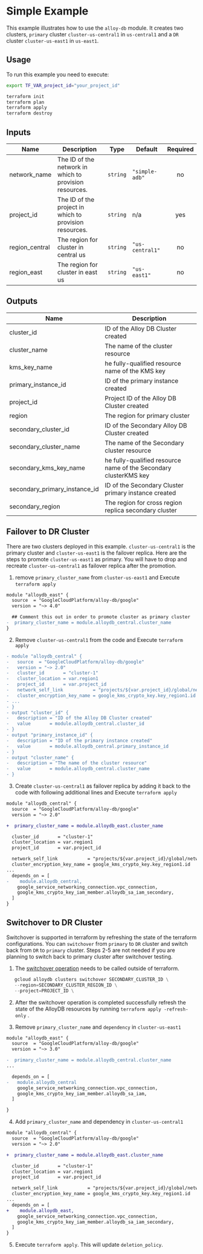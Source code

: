 # Simple Example

This example illustrates how to use the `alloy-db` module. It creates two clusters, `primary` cluster `cluster-us-central1` in `us-central1` and a `DR` cluster `cluster-us-east1` in `us-east1`.

## Usage

To run this example you need to execute:

```bash
export TF_VAR_project_id="your_project_id"
```

```bash
terraform init
terraform plan
terraform apply
terraform destroy
```

<!-- BEGINNING OF PRE-COMMIT-TERRAFORM DOCS HOOK -->
## Inputs

| Name | Description | Type | Default | Required |
|------|-------------|------|---------|:--------:|
| network\_name | The ID of the network in which to provision resources. | `string` | `"simple-adb"` | no |
| project\_id | The ID of the project in which to provision resources. | `string` | n/a | yes |
| region\_central | The region for cluster in central us | `string` | `"us-central1"` | no |
| region\_east | The region for cluster in east us | `string` | `"us-east1"` | no |

## Outputs

| Name | Description |
|------|-------------|
| cluster\_id | ID of the Alloy DB Cluster created |
| cluster\_name | The name of the cluster resource |
| kms\_key\_name | he fully-qualified resource name of the KMS key |
| primary\_instance\_id | ID of the primary instance created |
| project\_id | Project ID of the Alloy DB Cluster created |
| region | The region for primary cluster |
| secondary\_cluster\_id | ID of the Secondary Alloy DB Cluster created |
| secondary\_cluster\_name | The name of the Secondary cluster resource |
| secondary\_kms\_key\_name | he fully-qualified resource name of the Secondary clusterKMS key |
| secondary\_primary\_instance\_id | ID of the Secondary Cluster primary instance created |
| secondary\_region | The region for cross region replica secondary cluster |

<!-- END OF PRE-COMMIT-TERRAFORM DOCS HOOK -->

## Failover to DR Cluster

There are two clusters deployed in this example. `cluster-us-central1` is the primary cluster and `cluster-us-east1` is the failover replica. Here are the steps to promote `cluster-us-east1` as primary. You will have to drop and recreate `cluster-us-central1` as failover replica after the promotion.

1) remove  `primary_cluster_name` from `cluster-us-east1` and Execute `terraform apply`

```diff
module "alloydb_east" {
  source  = "GoogleCloudPlatform/alloy-db/google"
  version = "~> 4.0"

  ## Comment this out in order to promote cluster as primary cluster
-  primary_cluster_name = module.alloydb_central.cluster_name
}
```

2) Remove `cluster-us-central1` from the code and Execute `terraform apply`

```diff
- module "alloydb_central" {
-   source  = "GoogleCloudPlatform/alloy-db/google"
-   version = "~> 2.0"
-   cluster_id       = "cluster-1"
-   cluster_location = var.region1
-   project_id       = var.project_id
-   network_self_link           = "projects/${var.project_id}/global/networks/${var.network_name}"
-   cluster_encryption_key_name = google_kms_crypto_key.key_region1.id
- ...
- }
- output "cluster_id" {
-   description = "ID of the Alloy DB Cluster created"
-   value       = module.alloydb_central.cluster_id
- }
- output "primary_instance_id" {
-   description = "ID of the primary instance created"
-   value       = module.alloydb_central.primary_instance_id
- }
- output "cluster_name" {
-   description = "The name of the cluster resource"
-   value       = module.alloydb_central.cluster_name
- }
```

3) Create `cluster-us-central1` as failover replica by adding it back to the code with following additional lines and Execute `terraform apply`

```diff
module "alloydb_central" {
  source  = "GoogleCloudPlatform/alloy-db/google"
  version = "~> 2.0"

+  primary_cluster_name = module.alloydb_east.cluster_name

  cluster_id       = "cluster-1"
  cluster_location = var.region1
  project_id       = var.project_id

  network_self_link           = "projects/${var.project_id}/global/networks/${var.network_name}"
  cluster_encryption_key_name = google_kms_crypto_key.key_region1.id
...
  depends_on = [
-    module.alloydb_central,
    google_service_networking_connection.vpc_connection,
    google_kms_crypto_key_iam_member.alloydb_sa_iam_secondary,
  ]
}
```

## Switchover to DR Cluster

Switchover is supported in terraform by refreshing the state of the terraform configurations. You can `switchover` from `primary` to `DR` cluster and switch back from `DR` to `primary` cluster. Steps 2-5 are not needed if you are planning to switch back to primary cluster after switchover testing.

1. The [switchover operation](https://cloud.google.com/alloydb/docs/cross-region-replication/work-with-cross-region-replication#switchover-secondary) needs to be called outside of terraform.

```tf
   gcloud alloydb clusters switchover SECONDARY_CLUSTER_ID \
   --region=SECONDARY_CLUSTER_REGION_ID \
   --project=PROJECT_ID \
```

2. After the switchover operation is completed successfully refresh the state of the AlloyDB resources by running `terraform apply -refresh-only` .

3. Remove  `primary_cluster_name` and `dependency` in `cluster-us-east1`

```diff
module "alloydb_east" {
  source  = "GoogleCloudPlatform/alloy-db/google"
  version = "~> 3.0"

-  primary_cluster_name = module.alloydb_central.cluster_name
...

  depends_on = [
-   module.alloydb_central
    google_service_networking_connection.vpc_connection,
    google_kms_crypto_key_iam_member.alloydb_sa_iam,
  ]

}
```

4. Add `primary_cluster_name` and dependency in `cluster-us-central1`

```diff
module "alloydb_central" {
  source  = "GoogleCloudPlatform/alloy-db/google"
  version = "~> 2.0"

+  primary_cluster_name = module.alloydb_east.cluster_name

  cluster_id       = "cluster-1"
  cluster_location = var.region1
  project_id       = var.project_id

  network_self_link           = "projects/${var.project_id}/global/networks/${var.network_name}"
  cluster_encryption_key_name = google_kms_crypto_key.key_region1.id
...
  depends_on = [
+    module.alloydb_east,
    google_service_networking_connection.vpc_connection,
    google_kms_crypto_key_iam_member.alloydb_sa_iam_secondary,
  ]
}
```

5. Execute `terraform apply`. This will update `deletion_policy`.

